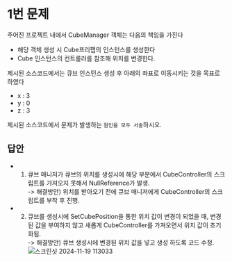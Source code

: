 # 1번 문제

주어진 프로젝트 내에서 CubeManager 객체는 다음의 책임을 가진다
- 해당 객체 생성 시 Cube프리팹의 인스턴스를 생성한다
- Cube 인스턴스의 컨트롤러를 참조해 위치를 변경한다.

제시된 소스코드에서는 큐브 인스턴스 생성 후 아래의 좌표로 이동시키는 것을 목표로 하였다
- x : 3
- y : 0
- z : 3

제시된 소스코드에서 문제가 발생하는 `원인을 모두 서술`하시오.

## 답안
-  1. 큐브 매니저가 큐브의 위치를 생성시에 해당 부분에서 CubeController의 스크립트를 가져오지 못해서 NullReference가 발생.
      <br>-> 해결방안) 위치를 받아오기 전에 큐브 매니저에게 CubeController의 스크립트를 부착 후 진행.
-  2. 큐브를 생성시에 SetCubePosition을 통한 위치 값이 변경이 되었을 때, 변경된 값을 부여하지 않고 새롭게 CubeController를 가져오면서 위치 값이 초기화됨.
      <br>-> 해결방안) 큐브 생성시에 변경된 위치 값을 넣고 생성 하도록 코드 수정.
  ![스크린샷 2024-11-19 113033](https://github.com/user-attachments/assets/5cc04307-71e3-4b26-a67b-306b0a5daaac)
